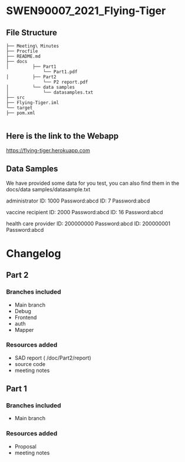 # SWEN90007_2021_Flying-Tiger



## File Structure

```
├── Meeting\ Minutes
├── Procfile
├── README.md
├── docs
│         ├── Part1
              └── Part1.pdf
│         ├── Part2
              └── P2 report.pdf
│         └── data samples
│             └── datasamples.txt
├── src
├── Flying-Tiger.iml
└── target
├── pom.xml
    
```

## Here is the link to the Webapp 

https://flying-tiger.herokuapp.com

## Data Samples

We have provided some data for you test, you can also find them in the docs/data samples/datasample.txt

administrator ID: 1000 Password:abcd
                ID: 7    Password:abcd

vaccine recipient ID: 2000 Password:abcd
                    ID: 16   Password:abcd

health care provider ID: 200000000 Password:abcd
                       ID: 200000001 Password:abcd

# Changelog



## Part 2

### Branches included

- Main branch
- Debug
- Frontend
- auth
- Mapper

### Resources added

- SAD report ( /doc/Part2/report)
- source code
- meeting notes

## Part 1

### Branches included

- Main branch

### Resources added

- Proposal
- meeting notes
